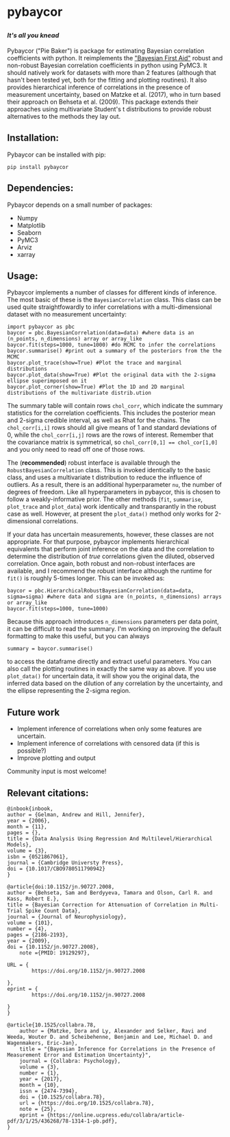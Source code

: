 # pybaycor 
<sub><sup>*It's all you knead*</sup></sub>
---

Pybaycor ("Pie Baker") is package for estimating Bayesian correlation coefficients with python. It reimplements the ["Bayesian First Aid"](http://www.sumsar.net/blog/2014/03/bayesian-first-aid-pearson-correlation-test/) robust and non-robust Bayesian correlation coefficients in python using PyMC3. It should natively work for datasets with more than 2 features (although that hasn't been tested yet, both for the fitting and plotting routines). It also provides hierarchical inference of correlations in the presence of measurement uncertainty, based on Matzke et al. (2017), who in turn based their approach on Behseta et al. (2009). This package extends their approaches using multivariate Student's t distributions to provide robust alternatives to the methods they lay out.

## Installation:

Pybaycor can be installed with pip:

    pip install pybaycor
    

## Dependencies:

Pybaycor depends on a small number of packages:

* Numpy
* Matplotlib
* Seaborn
* PyMC3
* Arviz
* xarray

## Usage:

Pybaycor implements a number of classes for different kinds of inference. The most basic of these is the `BayesianCorrelation` class. This class can be used quite straightfowardly to infer correlations with a multi-dimensional dataset with no measurement uncertainty:

    import pybaycor as pbc
    baycor = pbc.BayesianCorrelation(data=data) #where data is an (n_points, n_dimensions) array or array_like
    baycor.fit(steps=1000, tune=1000) #do MCMC to infer the correlations
    baycor.summarise() #print out a summary of the posteriors from the the MCMC
    baycor.plot_trace(show=True) #Plot the trace and marginal distributions
    baycor.plot_data(show=True) #Plot the original data with the 2-sigma ellipse superimposed on it
    baycor.plot_corner(show=True) #Plot the 1D and 2D marginal distributions of the multivariate distrib.ution
    
The summary table will contain rows `chol_corr`, which indicate the summary statistics for the correlation coefficients. This includes the posterior mean and 2-sigma credible interval, as well as Rhat for the chains. The `chol_corr[i,i]` rows should all give means of 1 and standard deviations of 0, while the `chol_corr[i,j]` rows are the rows of interest. Remember that the covariance matrix is symmetrical, so `chol_corr[0,1] == chol_cor[1,0]` and you only need to read off one of those rows.

The (**recommended**) robust interface is available through the `RobustBayesianCorrelation` class. This is invoked identically to the basic class, and uses a multivariate t distribution to reduce the influence of outliers. As a result, there is an additional hyperparameter `nu`, the number of degrees of freedom. Like all hyperparameters in pybaycor, this is chosen to follow a weakly-informative prior. The other methods (`fit`, `summarise`, `plot_trace` and `plot_data`) work identically and transparantly in the robust case as well. However, at present the `plot_data()` method only works for 2-dimensional correlations.

If your data has uncertain measurements, however, these classes are not appropriate. For that purpose, pybaycor implements hierarchical equivalents that perform joint inference on the data and the correlation to determine the distribution of *true* correlations given the diluted, observed correlation. Once again, both robust and non-robust interfaces are available, and I recommend the robust interface although the runtime for `fit()` is roughly 5-times longer. This can be invoked as:

    baycor = pbc.HierarchicalRobustBayesianCorrelation(data=data, sigma=sigma) #where data and sigma are (n_points, n_dimensions) arrays or array_like
    baycor.fit(steps=1000, tune=1000)
    
Because this approach introduces `n_dimensions` parameters per data point, it can be difficult to read the summary. I'm working on improving the default formatting to make this useful, but you can always 

    summary = baycor.summarise()
    
to access the dataframe directly and extract useful parameters. You can also call the plotting routines in exactly the same way as above. If you use `plot_data()` for uncertain data, it will show you the original data, the inferred data based on the dilution of any correlation by the uncertainty, and the ellipse representing the 2-sigma region. 

## Future work 

* Implement inference of correlations when only some features are uncertain.
* Implement inference of correlations with censored data (if this is possible?)
* Improve plotting and output

Community input is most welcome!


## Relevant citations:

```
@inbook{inbook,
author = {Gelman, Andrew and Hill, Jennifer},
year = {2006},
month = {11},
pages = {},
title = {Data Analysis Using Regression And Multilevel/Hierarchical Models},
volume = {3},
isbn = {0521867061},
journal = {Cambridge Universty Press},
doi = {10.1017/CBO9780511790942}
}

@article{doi:10.1152/jn.90727.2008,
author = {Behseta, Sam and Berdyyeva, Tamara and Olson, Carl R. and Kass, Robert E.},
title = {Bayesian Correction for Attenuation of Correlation in Multi-Trial Spike Count Data},
journal = {Journal of Neurophysiology},
volume = {101},
number = {4},
pages = {2186-2193},
year = {2009},
doi = {10.1152/jn.90727.2008},
    note ={PMID: 19129297},

URL = { 
        https://doi.org/10.1152/jn.90727.2008
    
},
eprint = { 
        https://doi.org/10.1152/jn.90727.2008
    
}
}

@article{10.1525/collabra.78,
    author = {Matzke, Dora and Ly, Alexander and Selker, Ravi and Weeda, Wouter D. and Scheibehenne, Benjamin and Lee, Michael D. and Wagenmakers, Eric-Jan},
    title = "{Bayesian Inference for Correlations in the Presence of Measurement Error and Estimation Uncertainty}",
    journal = {Collabra: Psychology},
    volume = {3},
    number = {1},
    year = {2017},
    month = {10},
    issn = {2474-7394},
    doi = {10.1525/collabra.78},
    url = {https://doi.org/10.1525/collabra.78},
    note = {25},
    eprint = {https://online.ucpress.edu/collabra/article-pdf/3/1/25/436268/78-1314-1-pb.pdf},
}
```
